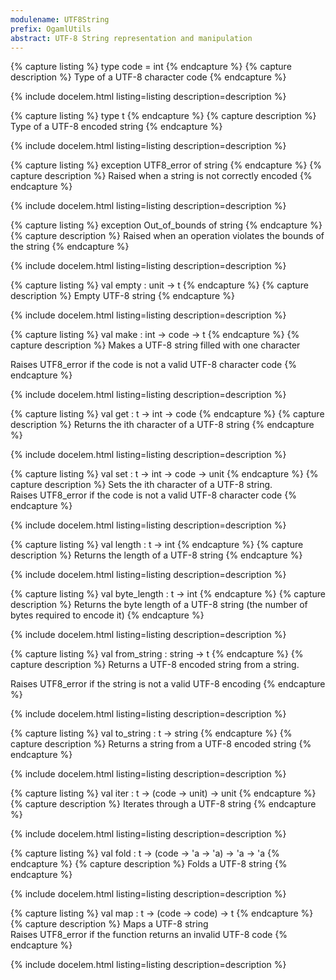 ```yaml
---
modulename: UTF8String 
prefix: OgamlUtils
abstract: UTF-8 String representation and manipulation
---
```


{% capture listing %}
type code = int
{% endcapture %}
{% capture description %}
Type of a UTF-8 character code
{% endcapture %}

{% include docelem.html listing=listing description=description   %}

{% capture listing %}
type t
{% endcapture %}
{% capture description %}
Type of a UTF-8 encoded string
{% endcapture %}

{% include docelem.html listing=listing description=description   %}

{% capture listing %}
exception UTF8_error of string
{% endcapture %}
{% capture description %}
Raised when a string is not correctly encoded
{% endcapture %}

{% include docelem.html listing=listing description=description   %}

{% capture listing %}
exception Out_of_bounds of string
{% endcapture %}
{% capture description %}
Raised when an operation violates the bounds of the string
{% endcapture %}

{% include docelem.html listing=listing description=description   %}

{% capture listing %}
val empty : unit -> t
{% endcapture %}
{% capture description %}
Empty UTF-8 string
{% endcapture %}

{% include docelem.html listing=listing description=description   %}

{% capture listing %}
val make : int -> code -> t
{% endcapture %}
{% capture description %}
Makes a UTF-8 string filled with one character
 
 Raises UTF8_error if the code is not a valid UTF-8 character code
{% endcapture %}

{% include docelem.html listing=listing description=description   %}

{% capture listing %}
val get : t -> int -> code
{% endcapture %}
{% capture description %}
Returns the ith character of a UTF-8 string
{% endcapture %}

{% include docelem.html listing=listing description=description   %}

{% capture listing %}
val set : t -> int -> code -> unit
{% endcapture %}
{% capture description %}
Sets the ith character of a UTF-8 string.<br/>
 Raises UTF8_error if the code is not a valid UTF-8 character code
{% endcapture %}

{% include docelem.html listing=listing description=description   %}

{% capture listing %}
val length : t -> int
{% endcapture %}
{% capture description %}
Returns the length of a UTF-8 string
{% endcapture %}

{% include docelem.html listing=listing description=description   %}

{% capture listing %}
val byte_length : t -> int
{% endcapture %}
{% capture description %}
Returns the byte length of a UTF-8 string
 (the number of bytes required to encode it)
{% endcapture %}

{% include docelem.html listing=listing description=description   %}

{% capture listing %}
val from_string : string -> t
{% endcapture %}
{% capture description %}
Returns a UTF-8 encoded string from a string.
 
 Raises UTF8_error if the string is not a valid UTF-8 encoding
{% endcapture %}

{% include docelem.html listing=listing description=description   %}

{% capture listing %}
val to_string : t -> string
{% endcapture %}
{% capture description %}
Returns a string from a UTF-8 encoded string
{% endcapture %}

{% include docelem.html listing=listing description=description   %}

{% capture listing %}
val iter : t -> (code -> unit) -> unit
{% endcapture %}
{% capture description %}
Iterates through a UTF-8 string
{% endcapture %}

{% include docelem.html listing=listing description=description   %}

{% capture listing %}
val fold : t -> (code -> 'a -> 'a) -> 'a -> 'a
{% endcapture %}
{% capture description %}
Folds a UTF-8 string
{% endcapture %}

{% include docelem.html listing=listing description=description   %}

{% capture listing %}
val map : t -> (code -> code) -> t
{% endcapture %}
{% capture description %}
Maps a UTF-8 string<br/>
 Raises UTF8_error if the function returns an invalid UTF-8 code
{% endcapture %}

{% include docelem.html listing=listing description=description   %}

